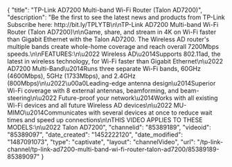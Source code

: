 {
    "title": "TP-Link AD7200 Multi-band Wi-Fi Router (Talon AD7200)",
    "description": "Be the first to see the latest news and products from TP-Link Subscribe here: http:\/\/bit.ly\/TPLYTB\n\nTP-Link AD7200 Multi-band Wi-Fi Router (Talon AD7200)\n\nGame, share, and stream in 4K on Wi-Fi faster than Gigabit Ethernet with the Talon AD7200. The Wireless AD router's multiple bands create whole-home coverage and reach overall 7200Mbps speeds.\n\nFEATURES:\n\u2022 Wireless AD\u2014Supports 802.11ad, the latest in wireless technology, for Wi-Fi faster than Gigabit Ethernet\n\u2022 AD7200 Multi-Band\u2014Runs three separate Wi-Fi bands, 60GHz (4600Mbps), 5GHz (1733Mbps), and 2.4GHz (800Mbps)\n\u2022\u00a0Leading-edge antenna design\u2014Superior Wi-Fi coverage with 8 external antennas, beamforming, and beam-steering\n\u2022 Future-proof your network\u2014Works with all existing Wi-Fi devices and all future Wireless AD devices\n\u2022 MU-MIMO\u2014Communicates with several devices at once to reduce wait times and speed up connections\n\nTHIS VIDEO APPLIES TO THESE MODELS:\n\u2022 Talon AD7200",
    "channelid": "85389189",
    "videoid": "85389097",
    "date_created": "1452222120",
    "date_modified": "1487091073",
    "type": "captivate",
    "layout": "channelVideo",
    "url": "\/tp-link-channel\/tp-link-ad7200-multi-band-wi-fi-router-talon-ad7200\/85389189-85389097"
}